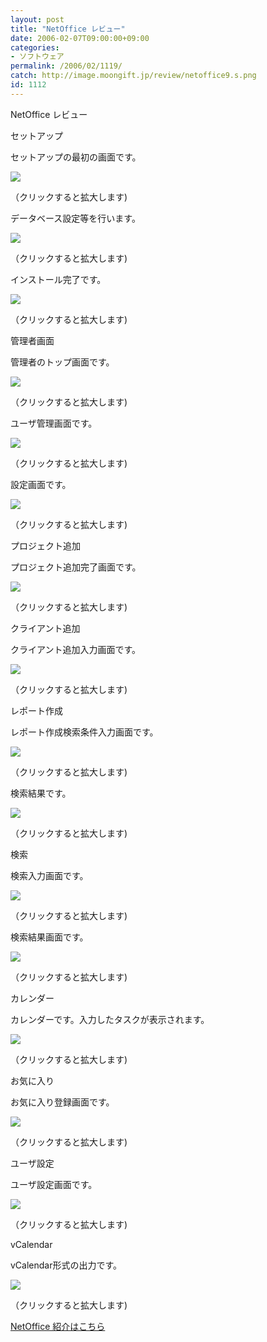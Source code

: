 ```yaml
---
layout: post
title: "NetOffice レビュー"
date: 2006-02-07T09:00:00+09:00
categories:
- ソフトウェア
permalink: /2006/02/1119/
catch: http://image.moongift.jp/review/netoffice9.s.png
id: 1112
---
```

NetOffice レビュー  
<!--more-->

セットアップ

  

セットアップの最初の画面です。

  

[![](http://image.moongift.jp/review/netoffice1.s.png)](http://image.moongift.jp/review/netoffice1.png)  
  
（クリックすると拡大します)

  

データベース設定等を行います。

  

[![](http://image.moongift.jp/review/netoffice2.s.png)](http://image.moongift.jp/review/netoffice2.png)  
  
（クリックすると拡大します)

  

インストール完了です。

  

[![](http://image.moongift.jp/review/netoffice3.s.png)](http://image.moongift.jp/review/netoffice3.png)  
  
（クリックすると拡大します)

  

管理者画面

  

管理者のトップ画面です。

  

[![](http://image.moongift.jp/review/netoffice4.s.png)](http://image.moongift.jp/review/netoffice4.png)  
  
（クリックすると拡大します)

  

ユーザ管理画面です。

  

[![](http://image.moongift.jp/review/netoffice5.s.png)](http://image.moongift.jp/review/netoffice5.png)  
  
（クリックすると拡大します)

  

設定画面です。

  

[![](http://image.moongift.jp/review/netoffice6.s.png)](http://image.moongift.jp/review/netoffice6.png)  
  
（クリックすると拡大します)

  

プロジェクト追加

  

プロジェクト追加完了画面です。

  

[![](http://image.moongift.jp/review/netoffice7.s.png)](http://image.moongift.jp/review/netoffice7.png)  
  
（クリックすると拡大します)

  

クライアント追加

  

クライアント追加入力画面です。

  

[![](http://image.moongift.jp/review/netoffice8.s.png)](http://image.moongift.jp/review/netoffice8.png)  
  
（クリックすると拡大します)

  

レポート作成

  

レポート作成検索条件入力画面です。

  

[![](http://image.moongift.jp/review/netoffice9.s.png)](http://image.moongift.jp/review/netoffice9.png)  
  
（クリックすると拡大します)

  

検索結果です。

  

[![](http://image.moongift.jp/review/netoffice10.s.png)](http://image.moongift.jp/review/netoffice10.png)  
  
（クリックすると拡大します)

  

検索

  

検索入力画面です。

  

[![](http://image.moongift.jp/review/netoffice11.s.png)](http://image.moongift.jp/review/netoffice11.png)  
  
（クリックすると拡大します)

  

検索結果画面です。

  

[![](http://image.moongift.jp/review/netoffice12.s.png)](http://image.moongift.jp/review/netoffice12.png)  
  
（クリックすると拡大します)

  

カレンダー

  

カレンダーです。入力したタスクが表示されます。

  

[![](http://image.moongift.jp/review/netoffice13.s.png)](http://image.moongift.jp/review/netoffice13.png)  
  
（クリックすると拡大します)

  

お気に入り

  

お気に入り登録画面です。

  

[![](http://image.moongift.jp/review/netoffice14.s.png)](http://image.moongift.jp/review/netoffice14.png)  
  
（クリックすると拡大します)

  

ユーザ設定

  

ユーザ設定画面です。

  

[![](http://image.moongift.jp/review/netoffice15.s.png)](http://image.moongift.jp/review/netoffice15.png)  
  
（クリックすると拡大します)

  

vCalendar

  

vCalendar形式の出力です。

  

[![](http://image.moongift.jp/review/netoffice16.s.png)](http://image.moongift.jp/review/netoffice16.png)  
  
（クリックすると拡大します)

  

[NetOffice 紹介はこちら](http://oss.moongift.jp/intro/i-1101.html)


